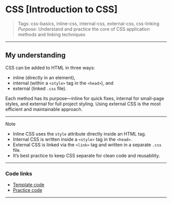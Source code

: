 # CSS [Introduction to CSS]

> Tags: css-basics, inline-css, internal-css, external-css, css-linking  
> _Purpose:_ Understand and practice the core of CSS application methods and linking techniques

---

## My understanding

CSS can be added to HTML in three ways:

- inline (directly in an element),
- internal (within a `<style>` tag in the `<head>`), and
- external (linked `.css` file). 

Each method has its purpose—inline for quick fixes, internal for small-page styles, and external for full project styling. Using external CSS is the most efficient and maintainable approach.

---

> [!note]
>
> - Inline CSS uses the `style` attribute directly inside an HTML tag.
> - Internal CSS is written inside a `<style>` tag in the `<head>`.
> - External CSS is linked via the `<link>` tag and written in a separate `.css` file.
> - It’s best practice to keep CSS separate for clean code and reusability.

---

### Code links

- [Template code](./template/template.html)
- [Practice code](./practice/index.html)

---

